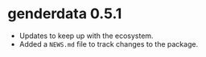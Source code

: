 # genderdata 0.5.1

- Updates to keep up with the ecosystem.
- Added a `NEWS.md` file to track changes to the package.
